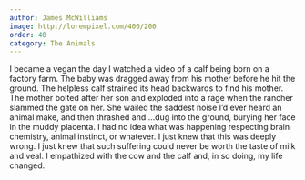 ```yaml
---
author: James McWilliams
image: http://lorempixel.com/400/200
order: 40
category: The Animals
---
```


I became a vegan the day I watched a video of a calf being born on a factory farm. The baby was dragged away from his mother before he hit the ground. The helpless calf strained its head backwards to find his mother. The mother bolted after her son and exploded into a rage when the rancher slammed the gate on her. She wailed the saddest noise I’d ever heard an animal make, and then thrashed and ...dug into the ground, burying her face in the muddy placenta. I had no idea what was happening respecting brain chemistry, animal instinct, or whatever. I just knew that this was deeply wrong. I just knew that such suffering could never be worth the taste of milk and veal. I empathized with the cow and the calf and, in so doing, my life changed.
